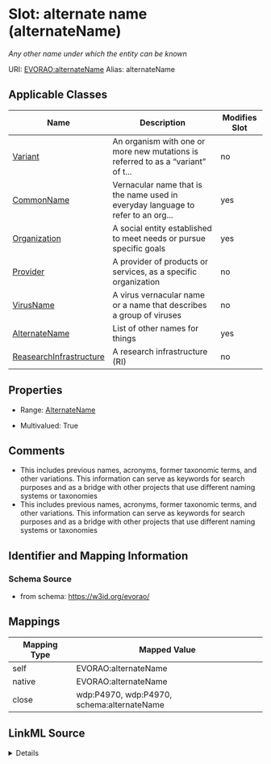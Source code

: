 

# Slot: alternate name (alternateName) 


_Any other name under which the entity can be known_





URI: [EVORAO:alternateName](https://w3id.org/evorao/alternateName)
Alias: alternateName

<!-- no inheritance hierarchy -->





## Applicable Classes

| Name | Description | Modifies Slot |
| --- | --- | --- |
| [Variant](Variant.md) | An organism with one or more new mutations is referred to as a “variant” of t... |  no  |
| [CommonName](CommonName.md) | Vernacular name that is the name used in everyday language to refer to an org... |  yes  |
| [Organization](Organization.md) | A social entity established to meet needs or pursue specific goals |  yes  |
| [Provider](Provider.md) | A provider of products or services, as a specific organization |  no  |
| [VirusName](VirusName.md) | A virus vernacular name or a name that describes a group of viruses |  no  |
| [AlternateName](AlternateName.md) | List of other names for things |  yes  |
| [ReasearchInfrastructure](ReasearchInfrastructure.md) | A research infrastructure (RI) |  no  |







## Properties

* Range: [AlternateName](AlternateName.md)

* Multivalued: True





## Comments

* This includes previous names, acronyms, former taxonomic terms, and other variations. This information can serve as keywords for search purposes and as a bridge with other projects that use different naming systems or taxonomies
* This includes previous names, acronyms, former taxonomic terms, and other variations. This information can serve as keywords for search purposes and as a bridge with other projects that use different naming systems or taxonomies

## Identifier and Mapping Information







### Schema Source


* from schema: https://w3id.org/evorao/




## Mappings

| Mapping Type | Mapped Value |
| ---  | ---  |
| self | EVORAO:alternateName |
| native | EVORAO:alternateName |
| close | wdp:P4970, wdp:P4970, schema:alternateName |




## LinkML Source

<details>
```yaml
name: alternateName
description: Any other name under which the entity can be known
title: alternate name
comments:
- This includes previous names, acronyms, former taxonomic terms, and other variations.
  This information can serve as keywords for search purposes and as a bridge with
  other projects that use different naming systems or taxonomies
- This includes previous names, acronyms, former taxonomic terms, and other variations.
  This information can serve as keywords for search purposes and as a bridge with
  other projects that use different naming systems or taxonomies
from_schema: https://w3id.org/evorao/
close_mappings:
- wdp:P4970
- wdp:P4970
- schema:alternateName
rank: 1000
alias: alternateName
domain_of:
- CommonName
- AlternateName
- Organization
range: AlternateName
required: false
multivalued: true

```
</details>